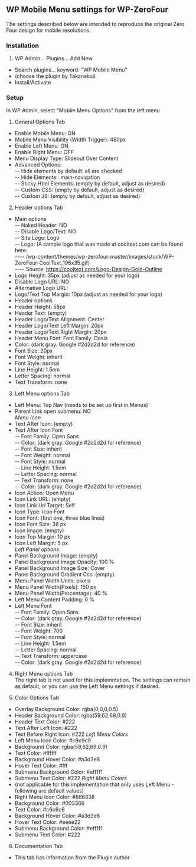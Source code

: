 ## WP Mobile Menu settings for WP-ZeroFour
The settings described below are intended to reproduce the original Zero Four design for mobile resolutions.  

### Installation
1. WP Admin... Plugins... Add New  
- Search plugins... keyword: "WP Mobile Menu" 
- (choose the plugin by Takanakui)
- Install/Activate

### Setup
In WP Admin, select "Mobile Menu Options" from the left menu

1. General Options Tab  
- Enable Mobile Menu: ON  
- Mobile Menu Visibility (Width Trigger): 480px  
- Enable Left Menu: ON  
- Enable Right Menu: OFF  
- Menu Display Type: Slideout Over Content  
- Advanced Options:  
-- Hide elements by default: all are checked  
-- Hide Elements: .main-navigation  
-- Sticky Html Elements: (empty by default, adjust as desired)  
-- Custom CSS: (empty by default, adjust as desired)  
-- Custom JS: (empty by default, adjust as desired)  

2. Header options Tab  
- Main options  
-- Naked Header: NO  
-- Disable Logo/Text: NO  
-- Site Logo: Logo  
-- Logo: (A sample logo that was made at cooltext.com can be found here:  
---- /wp-content/themes/wp-zerofour-master/images/stock/WP-ZeroFour-CoolText_195x35.gif)  
---- Source: https://cooltext.com/Logo-Design-Gold-Outline  
- Logo Height: 35px (adjust as needed for your logo)  
- Disable Logo URL: NO  
- Alternative Logo URL:  
- Logo/Text Top Margin: 10px (adjust as needed for your logo)
- Header options  
- Header Height: 58px  
- Header Text: (empty)  
- Header Logo/Text Alignment: Center  
- Header Logo/Text Left Margin: 20px  
- Header Logo/Text Right Margin: 20px  
- Header Menu Font: Font Family: Dosis  
- Color: (dark gray. Google #2d2d2d for reference)  
- Font Size: 20px  
- Font Weight: inherit  
- Font Style: normal  
- Line Height: 1.5em  
- Letter Spacing: normal  
- Text Transform: none

3. Left Menu options Tab  
- Left Menu: Top Nav (needs to be set up first in Menus)
- Parent Link open submenu: NO  
*Menu Icon*  
- Text After Icon: (empty)
- Text After Icon Font  
-- Font Family: Open Sans  
-- Color: (dark gray. Google #2d2d2d for reference)  
-- Font Size: inherit  
-- Font Weight: normal  
-- Font Style: normal  
-- Line Height: 1.5em  
-- Letter Spacing: normal  
-- Text Transform: none  
-- Color: (dark gray. Google #2d2d2d for reference)  
- Icon Action: Open Menu
- Icon Link URL: (empty)  
- Icon Link Url Target: Self  
- Icon Type: Icon Font
- Icon Font: (first one, three blue lines)
- Icon Font Size: 36 px
- Icon Image: (empty)
- Icon Top Margin: 10 px
- Icon Left Margin: 5 px  
*Left Panel options*  
- Panel Background Image: (empty)
- Panel Background Image Opacity: 100 %
- Panel Background Image Size: Cover
- Panel Background Gradient Css: (empty)
- Menu Panel Width Units: pixels
- Menu Panel Width(Pixels): 150 px
- Menu Panel Width(Percentage): 40 %
- Left Menu Content Padding: 0 %
- Left Menu Font  
-- Font Family: Open Sans  
-- Color: (dark gray. Google #2d2d2d for reference)  
-- Font Size: inherit  
-- Font Weight: 700  
-- Font Style: normal  
-- Line Height: 1.5em  
-- Letter Spacing: normal  
-- Text Transform: uppercase  
-- Color: (dark gray. Google #2d2d2d for reference)  

4. Right Menu options Tab  
The right tab is not used for this implemntation. The settings can remain as default, or you can use the Left Menu settings if desired.

5. Color Options Tab  
- Overlay Background Color: rgba(0,0,0,0.5)
- Header Background Color: rgba(59,62,69,0.9)
- Header Text Color: #222
- Text After Left Icon: #222
- Text Before Right Icon: #222
*Left Menu Colors*
- Left Menu Icon Color: #c9c9c9
- Background Color: rgba(59,62,69,0.9)
- Text Color: #ffffff
- Background Hover Color: #a3d3e8
- Hover Text Color: #fff
- Submenu Background Color: #eff1f1
- Submenu Text Color: #222
*Right Menu Colors*
- (not applicable for this implementation that only uses Left Menu - following are default values)
- Right Menu Icon Color: #886838
- Background Color: #003366
- Text Color: #c6c6c6
- Background Hover Color: #a3d3e8
- Hover Text Color: #eeee22
- Submenu Background Color: #eff1f1
- Submenu Text Color: #222

6. Documentation Tab
- This tab has information from the Plugin author